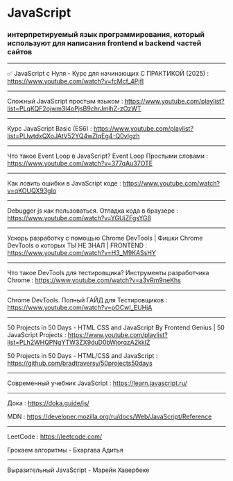 # JavaScript

### интерпретируемый язык программирования, который используют для написания frontend и backend частей сайтов

---

✅ JavaScript c Нуля - Курс для начинающих С ПРАКТИКОЙ (2025) : https://www.youtube.com/watch?v=fcMcf_4PjfI

---

Сложный JavaScript простым языком : https://www.youtube.com/playlist?list=PLqKQF2ojwm3l4oPjsB9chrJmlhZ-zOzWT

---

Курс JavaScript Basic (ES6) : https://www.youtube.com/playlist?list=PLlwtdxQXoJAtV52YQ4wZIqEg4-Q0vIgzh

---

Что такое Event Loop в JavaScript? Event Loop Простыми словами : https://www.youtube.com/watch?v=377qAu37OTE

---

Как ловить ошибки в JavaScript коде : https://www.youtube.com/watch?v=qKOUQX93gIo

---

Debugger js как пользоваться. Отладка кода в браузере : https://www.youtube.com/watch?v=YGUiZFgsYG8

---

Ускорь разработку с помощью Chrome DevTools | Фишки Chrome DevTools о которых ТЫ НЕ ЗНАЛ | FRONTEND : https://www.youtube.com/watch?v=H3_M9KASsHY

---

Что такое DevTools для тестировщика? Инструменты разработчика Chrome : https://www.youtube.com/watch?v=a3vRm9neKhs

---

Chrome DevTools. Полный ГАЙД для Тестировщиков : https://www.youtube.com/watch?v=pOCwI_EUHjA

---

50 Projects in 50 Days - HTML CSS and JavaScript By Frontend Genius | 50 JavaScript Projects : https://www.youtube.com/playlist?list=PLh2WHQPNgYTW3ZX9duD0bWjorqzA2kkIZ

50 Projects in 50 Days - HTML/CSS and JavaScript : https://github.com/bradtraversy/50projects50days

---

Современный учебник JavaScript : https://learn.javascript.ru/

---

Дока : https://doka.guide/js/

MDN : https://developer.mozilla.org/ru/docs/Web/JavaScript/Reference

---

LeetCode : https://leetcode.com/

Грокаем алгоритмы - Бхаргава Адитья

---

Выразительный JavaScript - Марейн Хавербеке
